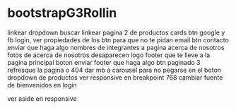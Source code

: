 # bootstrapG3Rollin

<!-- LISTADO COMPLETO DE FIXES 28/8 -->

linkear dropdown buscar
linkear pagina 2 de productos cards
btn google y fb login, ver propiedades de los btn para que no te pidan email
btn contacto enviar que haga algo
nombres de integrantes a pagina acerca de nosotros
fotos de acerca de nosotros desaparecen
logo footer que te lleve a la pagina principal
boton enviar footer que haga algo
btn paginado 3 refresque la pagina o 404
dar mb a carousel para no pegarse en el boton dropdown de productos
ver responsive en breakpoint 768
cambiar fuente de bienvenidos en login

ver aside en responsive
